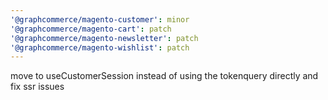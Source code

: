 ```yaml
---
'@graphcommerce/magento-customer': minor
'@graphcommerce/magento-cart': patch
'@graphcommerce/magento-newsletter': patch
'@graphcommerce/magento-wishlist': patch
---
```


move to useCustomerSession instead of using the tokenquery directly and fix ssr issues
